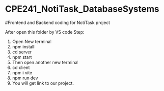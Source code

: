 # CPE241_NotiTask_DatabaseSystems
#Frontend and Backend coding for NotiTask project

After open this folder by VS code
Step:
1) Open New terminal
2) npm install
3) cd server
4) npm start
5) Then open another new terminal
6) cd client
7) npm i vite
8) npm run dev
9) You will get link to our project.
